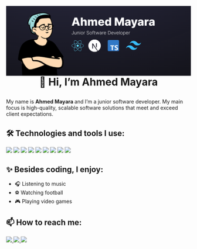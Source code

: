 <img align="left" width="" src="./public/images/cover.png">

<hr>

# <p align="center">👋 Hi, I’m Ahmed Mayara</p>

<p align="left">
My name is <b> Ahmed Mayara </b> and I’m a junior software developer. My main focus is high-quality, scalable software solutions that meet and exceed client expectations.
</p>

## 🛠️ Technologies and tools I use:

<p align="left">
  <img src="https://img.shields.io/badge/-JavaScript-000?style=flat&logo=javascript">
  <img src="https://img.shields.io/badge/-TypeScript-000?style=flat&logo=typescript">
  <img src="https://img.shields.io/badge/-React-000?style=flat&logo=react">
  <img src="https://img.shields.io/badge/-Next.js-000?style=flat&logo=next.js">
  <img src="https://img.shields.io/badge/-Node.js-000?style=flat&logo=node.js">
  <img src="https://img.shields.io/badge/-MongoDB-000?style=flat&logo=mongodb">
  <img src="https://img.shields.io/badge/-MySQL-000?style=flat&logo=mysql">
  <img src="https://img.shields.io/badge/-Prisma-000?style=flat&logo=prisma">
  <img src="https://img.shields.io/badge/-Git-000?style=flat&logo=git">

## ✨ Besides coding, I enjoy:

- 🎧 Listening to music
- ⚽️ Watching football
- 🎮 Playing video games

## 📫 How to reach me:

<p align="left">
    <a href="mailto:ahmedmayara789@gmail.com">
        <img src="https://img.shields.io/badge/-Gmail-000?style=flat&logo=gmail">
    </a>
    <a href="https://www.linkedin.com/in/ahmed-mayara/">
        <img src="https://img.shields.io/badge/-LinkedIn-000?style=flat&logo=linkedin">
    </a>
    <a href="https://x.com/ahmeedmayara">
        <img src="https://img.shields.io/badge/-X-000?style=flat&logo=x">
    </a>
</p>
